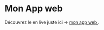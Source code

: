# Mon App web 

Découvrez le en live juste ici -> [mon app web ](https://souwiil.github.io/react-todoapp/).
